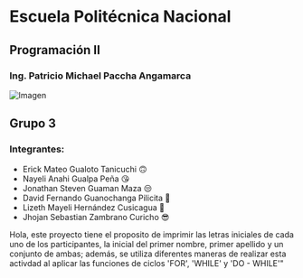 # Escuela Politécnica Nacional
## Programación II
### Ing. Patricio Michael Paccha Angamarca
![Imagen](https://fis.epn.edu.ec/images/banner_fis.png)
## Grupo 3
### Integrantes:
  * Erick Mateo Gualoto Tanicuchi 🙃
  * Nayeli Anahi Gualpa Peña 😘
  * Jonathan Steven Guaman Maza 😒
  * David Fernando Guanochanga Pilicita 🤔
  * Lizeth Mayeli Hernández Cusicagua 🫠
  * Jhojan Sebastian Zambrano Curicho 😎

Hola, este proyecto tiene el proposito de imprimir las letras iniciales de cada uno de los participantes, la inicial del primer nombre, primer apellido y un conjunto de ambas; además, se utiliza diferentes maneras de realizar esta activdad al aplicar las funciones de ciclos 'FOR', 'WHILE' y 'DO - WHILE'"
